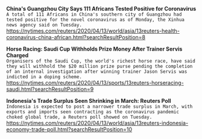 **China's Guangzhou City Says 111 Africans Tested Positive for Coronavirus**\
`A total of 111 Africans in China's southern city of Guangzhou had tested positive for the novel coronavirus as of Monday, the Xinhua news agency said on Tuesday.`\
https://nytimes.com/reuters/2020/04/13/world/asia/13reuters-health-coronavirus-china-african.html?searchResultPosition=8

**Horse Racing: Saudi Cup Withholds Prize Money After Trainer Servis Charged**\
`Organisers of the Saudi Cup, the world's richest horse race, have said they will withhold the $20 million prize purse pending the completion of an internal investigation after winning trainer Jason Servis was indicted in a doping scheme.`\
https://nytimes.com/reuters/2020/04/13/sports/13reuters-horseracing-saudi.html?searchResultPosition=9

**Indonesia's Trade Surplus Seen Shrinking in March: Reuters Poll**\
`Indonesia is expected to post a narrower trade surplus in March, with exports and imports seen contracting as the coronavirus pandemic choked global trade, a Reuters poll showed on Tuesday.`\
https://nytimes.com/reuters/2020/04/13/world/asia/13reuters-indonesia-economy-trade-poll.html?searchResultPosition=10


